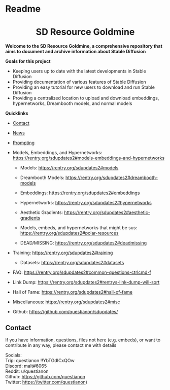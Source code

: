 # Readme

<div align=center>
	<h1>SD Resource Goldmine</h1>
</div>

**Welcome to the SD Resource Goldmine, a comprehensive repository that aims to document and archive information about Stable Diffusion**

**Goals for this project**

- Keeping users up to date with the latest developments in Stable Diffusion
- Providing documentation of various features of Stable Diffusion
- Providing an easy tutorial for new users to download and run Stable Diffusion
- Providing a centralized location to upload and download embeddings, hypernetworks, Dreambooth models, and normal models

**Quicklinks**

* [Contact](https://questianon.github.io/sdupdates/#/?id=contact)

* [News](/newsfeed.md)

* [Prompting](/prompting.md)

* Models, Embeddings, and Hypernetworks: https://rentry.org/sdupdates2#models-embeddings-and-hypernetworks

	* Models: https://rentry.org/sdupdates2#models

	* Dreambooth Models: https://rentry.org/sdupdates2#dreambooth-models

	* Embeddings: https://rentry.org/sdupdates2#embeddings

	* Hypernetworks: https://rentry.org/sdupdates2#hypernetworks

	* Aesthetic Gradients: https://rentry.org/sdupdates2#aesthetic-gradients

	* Models, embeds, and hypernetworks that might be sus: https://rentry.org/sdupdates2#polar-resources

	* DEAD/MISSING: https://rentry.org/sdupdates2#deadmissing

* Training: https://rentry.org/sdupdates2#training

	* Datasets: https://rentry.org/sdupdates2#datasets

* FAQ: https://rentry.org/sdupdates2#common-questions-ctrlcmd-f

* Link Dump: https://rentry.org/sdupdates2#rentrys-link-dump-will-sort

* Hall of Fame: https://rentry.org/sdupdates2#hall-of-fame

* Miscellaneous: https://rentry.org/sdupdates2#misc

* Github: https://github.com/questianon/sdupdates/

## Contact

If you have information, questions, files not here (e.g. embeds), or want to contribute in any way, please contact me with details

Socials:  
Trip: questianon !!YbTGdICxQOw  
Discord: malt#6065  
Reddit: u/questianon  
Github: https://github.com/questianon  
Twitter: https://twitter.com/questianon)
